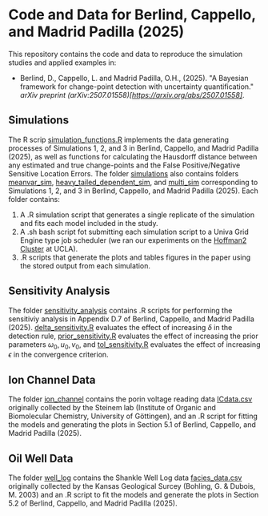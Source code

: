 # Code and Data for Berlind, Cappello, and Madrid Padilla (2025)

This repository contains the code and data to reproduce the simulation studies and applied examples in:

* Berlind, D., Cappello, L. and Madrid Padilla, O.H., (2025). "A Bayesian framework for change-point detection with uncertainty quantification." *arXiv preprint (arXiv:2507.01558)[https://arxiv.org/abs/2507.01558]*.

## Simulations

The R scrip [simulation_functions.R](simulations/simulation_functions.R) implements the data generating processes of Simulations 1, 2, and 3 in Berlind, Cappello, and Madrid Padilla (2025), as well as functions for calculating the Hausdorff distance between any estimated and true change-points and the False Positive/Negative Sensitive Location Errors. The folder [simulations](simulations) also contains folders [meanvar_sim](simulations/meanvar_sim), [heavy_tailed_dependent_sim](simulations/heavy_tailed_dependent_sim), and [multi_sim](simulations/multi_sim) corresponding to Simulations 1, 2, and 3 in Berlind, Cappello, and Madrid Padilla (2025). Each folder contains:
  1. A .R simulation script that generates a single replicate of the simulation and fits each model included in the study.
  2. A .sh bash script fot submitting each simulation script to a Univa Grid Engine type job scheduler (we ran our experiments on the [Hoffman2 Cluster](https://www.hoffman2.idre.ucla.edu/About/Mission-and-governance.html) at UCLA).
  3. .R scripts that generate the plots and tables figures in the paper using the stored output from each simulation.

## Sensitivity Analysis 

The folder [sensitivity_analysis](sensitivity_analysis) contains .R scripts for performing the sensitiviy analysis in Appendix D.7 of Berlind, Cappello, and Madrid Padilla (2025). [delta_sensitivity.R](sensitivity_analysis/delta_sensitivity.R) evaluates the effect of increasing $\delta$ in the detection rule, [prior_sensitivity.R](sensitivity_analysis/prior_sensitivity.R) evaluates the effect of increasing the prior parameters $\omega_0, u_0, v_0$, and [tol_sensitivity.R](sensitivity_analysis/tol_sensitivity.R) evaluates the effect of increasing $\epsilon$ in the convergence criterion. 

## Ion Channel Data
The folder [ion_channel](ion_channel) contains the porin voltage reading data [ICdata.csv](ion_channel/ICdata.csv) originally collected by the Steinem lab (Institute of Organic and Biomolecular Chemistry, University of Göttingen), and an .R script for fitting the models and generating the plots in Section 5.1 of Berlind, Cappello, and Madrid Padilla (2025). 

## Oil Well Data
The folder [well_log](well_log) contains the Shankle Well Log data [facies_data.csv](well_log/facies_data.csv) originally collected by the Kansas Geological Surcey (Bohling, G. & Dubois, M. 2003) and an .R script to fit the models and generate the plots in Section 5.2 of Berlind, Cappello, and Madrid Padilla (2025). 

